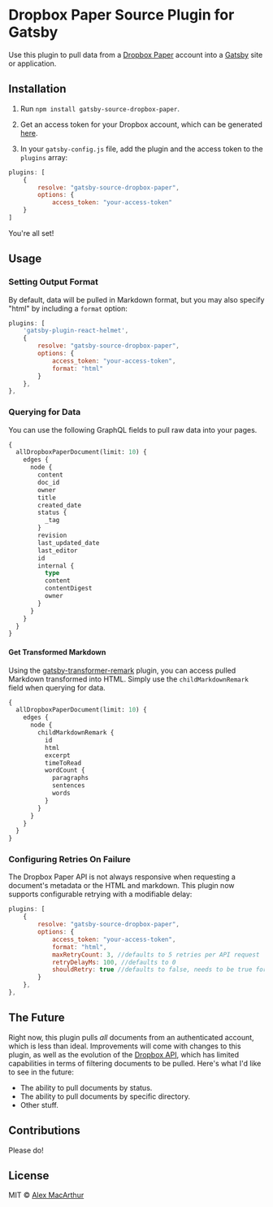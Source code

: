 # Dropbox Paper Source Plugin for Gatsby

Use this plugin to pull data from a [Dropbox Paper](https://paper.dropbox.com/) account into a [Gatsby](https://www.gatsbyjs.org/) site or application.

## Installation

1. Run `npm install gatsby-source-dropbox-paper`.

2. Get an access token for your Dropbox account, which can be generated [here](https://dropbox.github.io/dropbox-api-v2-explorer).

3. In your `gatsby-config.js` file, add the plugin and the access token to the `plugins` array:

```js
plugins: [
    {
        resolve: "gatsby-source-dropbox-paper",
        options: {
            access_token: "your-access-token"
    }
]
```

You're all set!

## Usage

### Setting Output Format

By default, data will be pulled in Markdown format, but you may also specify "html" by including a `format` option:

```js
plugins: [
    'gatsby-plugin-react-helmet',
    {
        resolve: "gatsby-source-dropbox-paper",
        options: {
            access_token: "your-access-token",
            format: "html"
        }
    },
},
```

### Querying for Data

You can use the following GraphQL fields to pull raw data into your pages.

```graphql
{
  allDropboxPaperDocument(limit: 10) {
    edges {
      node {
        content
        doc_id
        owner
        title
        created_date
        status {
          _tag
        }
        revision
        last_updated_date
        last_editor
        id
        internal {
          type
          content
          contentDigest
          owner
        }
      }
    }
  }
}
```

#### Get Transformed Markdown

Using the [gatsby-transformer-remark](https://www.gatsbyjs.org/packages/gatsby-transformer-remark/) plugin, you can access pulled Markdown transformed into HTML. Simply use the `childMarkdownRemark` field when querying for data.

```graphql
{
  allDropboxPaperDocument(limit: 10) {
    edges {
      node {
        childMarkdownRemark {
          id
          html
          excerpt
          timeToRead
          wordCount {
            paragraphs
            sentences
            words
          }
        }
      }
    }
  }
}
```

### Configuring Retries On Failure

The Dropbox Paper API is not always responsive when requesting a document's metadata or the HTML and markdown. This plugin now supports configurable retrying with a modifiable delay:

```js
plugins: [
    {
        resolve: "gatsby-source-dropbox-paper",
        options: {
            access_token: "your-access-token",
            format: "html",
            maxRetryCount: 3, //defaults to 5 retries per API request
            retryDelayMs: 100, //defaults to 0
            shouldRetry: true //defaults to false, needs to be true for the prior two options to work
        }
    },
},
```

## The Future

Right now, this plugin pulls _all_ documents from an authenticated account, which is less than ideal. Improvements will come with changes to this plugin, as well as the evolution of the [Dropbox API](https://www.dropbox.com/developers), which has limited capabilities in terms of filtering documents to be pulled. Here's what I'd like to see in the future:

- The ability to pull documents by status.
- The ability to pull documents by specific directory.
- Other stuff.

## Contributions

Please do!

## License

MIT © [Alex MacArthur](https://macarthur.me)
